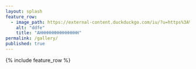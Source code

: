 ```yaml
---
layout: splash
feature_row:
  - image_path: https://external-content.duckduckgo.com/iu/?u=https%3A%2F%2Fsearchengineland.com%2Ffigz%2Fwp-content%2Fseloads%2F2016%2F01%2Fgoogle-jail-penalty2a-ss-1920.jpg&f=1&nofb=1
    alt: "ddfe"
    title: "AHHHHHHHHHHHHHHH"
permalink: /gallery/
published: true
---
```

{% include feature_row %}
